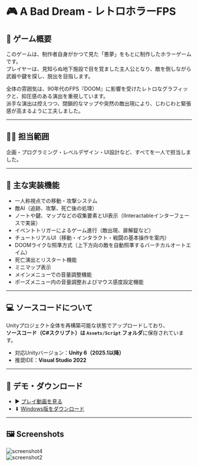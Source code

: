 # 🎮 A Bad Dream - レトロホラーFPS

## 🧟 ゲーム概要

このゲームは、制作者自身がかつて見た「悪夢」をもとに制作したホラーゲームです。  
プレイヤーは、見知らぬ地下施設で目を覚ました主人公となり、敵を倒しながら武器や鍵を探し、脱出を目指します。

全体の雰囲気は、90年代のFPS『DOOM』に影響を受けたレトロなグラフィックと、抑圧感のある演出を重視しています。  
派手な演出は控えつつ、閉鎖的なマップや突然の敵出現により、じわじわと緊張感が高まるように工夫しました。

---

## 🧑‍💻 担当範囲

企画・プログラミング・レベルデザイン・UI設計など、すべてを一人で担当しました。

---

## 🔧 主な実装機能

- 一人称視点での移動・攻撃システム  
- 敵AI（追跡、攻撃、死亡後の処理）  
- ノートや鍵、マップなどの収集要素とUI表示（IInteractableインターフェースで実装）  
- イベントトリガーによるゲーム進行（敵出現、扉解錠など）  
- チュートリアルUI（移動・インタラクト・戦闘の基本操作を案内）  
- DOOMライクな照準方式（上下方向の敵を自動照準するバーチカルオートエイム）  
- 死亡演出とリスタート機能  
- ミニマップ表示  
- メインメニューでの音量調整機能  
- ポーズメニュー内の音量調整およびマウス感度設定機能  

---

## 💻 ソースコードについて

Unityプロジェクト全体を再構築可能な状態でアップロードしており、  
**ソースコード（C#スクリプト）は `Assets/Script` フォルダ**に保存されています。  

- 対応Unityバージョン：**Unity 6（2025.1以降）**
- 推奨IDE：**Visual Studio 2022**
---

## 🎥 デモ・ダウンロード

- ▶ [プレイ動画を見る](https://drive.google.com/file/d/1blGZ7nZ8jkOo6EIAxIkqrMNwAa6JZPh8/view?usp=sharing)  
- ⬇ [Windows版をダウンロード](https://drive.google.com/file/d/1p26A7FAy_04j5gGY6WEaMCnIOoErr35r/view?usp=sharing)

---

## 🖼️ Screenshots

![screenshot4](https://github.com/user-attachments/assets/015f85aa-9b01-43ee-b9e7-bca01147407c)  
![screenshot2](https://github.com/user-attachments/assets/62b340c5-602d-4b1f-8668-23e52605d99e)
